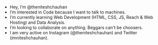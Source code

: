 - Hey, I’m @theniteshchauhan
- I’m interested in Code because I want to talk to machines.
- I’m currently learning Web Development (HTML, CSS, JS, Reach & Web Hosting) and Data Analysis.
- I’m looking to collaborate on anything. Beggars can't be choosers.
- I am very active on Instagram (@theniteshchauhan) and Twitter (imniteshchauhan).

<!---
theniteshchauhan/theniteshchauhan is a ✨ special ✨ repository because its `README.md` (this file) appears on your GitHub profile.
You can click the Preview link to take a look at your changes.
--->
